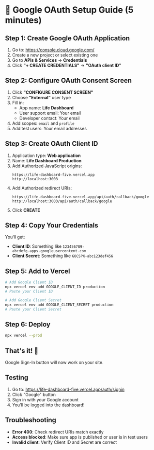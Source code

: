 # 🔐 Google OAuth Setup Guide (5 minutes)

## Step 1: Create Google OAuth Application

1. Go to: https://console.cloud.google.com/
2. Create a new project or select existing one
3. Go to **APIs & Services** → **Credentials**
4. Click **"+ CREATE CREDENTIALS"** → **"OAuth client ID"**

## Step 2: Configure OAuth Consent Screen

1. Click **"CONFIGURE CONSENT SCREEN"**
2. Choose **"External"** user type
3. Fill in:
   - App name: **Life Dashboard**
   - User support email: Your email
   - Developer contact: Your email
4. Add scopes: `email` and `profile`
5. Add test users: Your email addresses

## Step 3: Create OAuth Client ID

1. Application type: **Web application**
2. Name: **Life Dashboard Production**
3. Add Authorized JavaScript origins:
   ```
   https://life-dashboard-five.vercel.app
   http://localhost:3003
   ```
4. Add Authorized redirect URIs:
   ```
   https://life-dashboard-five.vercel.app/api/auth/callback/google
   http://localhost:3003/api/auth/callback/google
   ```
5. Click **CREATE**

## Step 4: Copy Your Credentials

You'll get:
- **Client ID**: Something like `123456789-abcdefg.apps.googleusercontent.com`
- **Client Secret**: Something like `GOCSPX-abc123def456`

## Step 5: Add to Vercel

```bash
# Add Google Client ID
npx vercel env add GOOGLE_CLIENT_ID production
# Paste your Client ID

# Add Google Client Secret
npx vercel env add GOOGLE_CLIENT_SECRET production
# Paste your Client Secret
```

## Step 6: Deploy

```bash
npx vercel --prod
```

## That's it! 🎉

Google Sign-In button will now work on your site.

## Testing

1. Go to: https://life-dashboard-five.vercel.app/auth/signin
2. Click "Google" button
3. Sign in with your Google account
4. You'll be logged into the dashboard!

## Troubleshooting

- **Error 400**: Check redirect URIs match exactly
- **Access blocked**: Make sure app is published or user is in test users
- **Invalid client**: Verify Client ID and Secret are correct